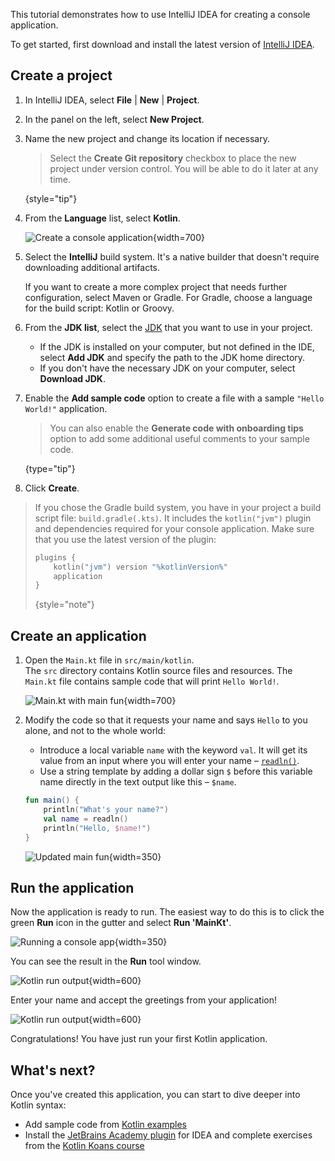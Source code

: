 [//]: # (title: Get started with Kotlin/JVM)

This tutorial demonstrates how to use IntelliJ IDEA for creating a console application.

To get started, first download and install the latest version of [IntelliJ IDEA](https://www.jetbrains.com/idea/download/index.html).

## Create a project

1. In IntelliJ IDEA, select **File** | **New** | **Project**.
2. In the panel on the left, select **New Project**.
3. Name the new project and change its location if necessary.

   > Select the **Create Git repository** checkbox to place the new project under version control. You will be able to do
   > it later at any time.
   >
   {style="tip"}

4. From the **Language** list, select **Kotlin**.
   
   ![Create a console application](jvm-new-project.png){width=700}

5. Select the **IntelliJ** build system. It's a native builder that doesn't require downloading additional artifacts.

   If you want to create a more complex project that needs further configuration, select Maven or Gradle. For Gradle,
   choose a language for the build script: Kotlin or Groovy.
6. From the **JDK list**, select the [JDK](https://www.oracle.com/java/technologies/downloads/) that you want to use in
   your project.
   * If the JDK is installed on your computer, but not defined in the IDE, select **Add JDK** and specify the path to the
   JDK home directory. 
   * If you don't have the necessary JDK on your computer, select **Download JDK**.

7. Enable the **Add sample code** option to create a file with a sample `"Hello World!"` application.

    > You can also enable the **Generate code with onboarding tips** option to add some additional useful comments to your
    > sample code.
    >
    {type="tip"}

8. Click **Create**.

  > If you chose the Gradle build system, you have in your project a build script file: `build.gradle(.kts)`. It includes 
  > the `kotlin("jvm")` plugin and dependencies required for your console application. Make sure that you use the latest 
  > version of the plugin:
  > 
  > ```kotlin
  > plugins {
  >     kotlin("jvm") version "%kotlinVersion%"
  >     application
  > }
  > ```
  >{style="note"}

## Create an application

1. Open the `Main.kt` file in `src/main/kotlin`.  
   The `src` directory contains Kotlin source files and resources. The `Main.kt` file contains sample code that will print 
   `Hello World!`.

   ![Main.kt with main fun](jvm-main-kt-initial.png){width=700}

2. Modify the code so that it requests your name and says `Hello` to you alone, and not to the whole world:
   
   * Introduce a local variable `name` with the keyword `val`. It will get its value from an input where you will enter your name – [`readln()`](https://kotlinlang.org/api/latest/jvm/stdlib/kotlin.io/readln.html).
   * Use a string template by adding a dollar sign `$` before this variable name directly in the text output like this – `$name`.
   
   ```kotlin
   fun main() {
       println("What's your name?")
       val name = readln()
       println("Hello, $name!")
   }
   ```

   ![Updated main fun](jvm-main-kt-updated.png){width=350}

## Run the application

Now the application is ready to run. The easiest way to do this is to click the green **Run** icon in the gutter and select **Run 'MainKt'**.

![Running a console app](jvm-run-app.png){width=350}

You can see the result in the **Run** tool window.

![Kotlin run output](jvm-output-1.png){width=600}
   
Enter your name and accept the greetings from your application! 

![Kotlin run output](jvm-output-2.png){width=600}

Congratulations! You have just run your first Kotlin application.

## What's next?

Once you've created this application, you can start to dive deeper into Kotlin syntax:

* Add sample code from [Kotlin examples](https://play.kotlinlang.org/byExample/overview) 
* Install the [JetBrains Academy plugin](https://plugins.jetbrains.com/plugin/10081-jetbrains-academy) for IDEA and complete 
  exercises from the [Kotlin Koans course](https://plugins.jetbrains.com/plugin/10081-jetbrains-academy/docs/learner-start-guide.html?section=Kotlin%20Koans)